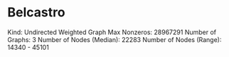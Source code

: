 # Belcastro

Kind: Undirected Weighted Graph
Max Nonzeros: 28967291
Number of Graphs: 3
Number of Nodes (Median): 22283
Number of Nodes (Range): 14340 - 45101